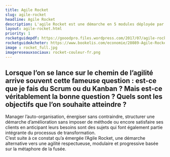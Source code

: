 ```yaml
---
title: Agile Rocket
slug: agile-rocket
headline: Agile Rocket
description: L'agile Rocket est une démarche en 5 modules déployée par Goood! pour accompagner la transformation agile des entreprises
layout: agile-rocket.html
priority: 1
rocketguidepdf: https://gooodpro.files.wordpress.com/2017/07/agile-rocket-1-3.pdf
rocketguideAcheter: https://www.bookelis.com/economie/28089-Agile-Rocket-Guide.html
image : rocket_full.jpg
imagereseauxsociaux: rocket-couleur-fr.png
---
```


## Lorsque l’on se lance sur le chemin de l’agilité arrive souvent cette fameuse question : est-ce que je fais du Scrum ou du Kanban ? Mais est-ce véritablement la bonne question ? Quels sont les objectifs que l’on souhaite atteindre ? ##  
Manager l’auto-organisation, énergiser sans contraindre, structurer une démarche d’amélioration sans imposer de méthode ou encore satisfaire ses clients en anticipant leurs besoins sont des sujets qui font également partie intégrante du processus de transformation.     
C’est suite à ce constat qu’a émergée l’Agile Rocket, une démarche alternative vers une agilité respectueuse, modulaire et progressive basée sur la métaphore de la fusée.
